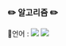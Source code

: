 ### ✏️ 알고리즘 ✏️

📙언어 : 
<img src="https://img.shields.io/badge/Python-3776AB?style=flat-square&logo=python&logoColor=white"> 
<img src="https://img.shields.io/badge/MySQL-4479A1?style=flat-square&logo=MySQL&logoColor=white"> 
